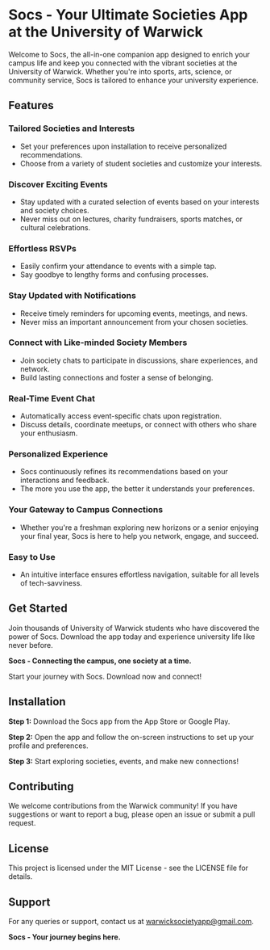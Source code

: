 # Socs - Your Ultimate Societies App at the University of Warwick

Welcome to Socs, the all-in-one companion app designed to enrich your campus life and keep you connected with the vibrant societies at the University of Warwick. Whether you're into sports, arts, science, or community service, Socs is tailored to enhance your university experience.

## Features

### Tailored Societies and Interests
- Set your preferences upon installation to receive personalized recommendations.
- Choose from a variety of student societies and customize your interests.

### Discover Exciting Events
- Stay updated with a curated selection of events based on your interests and society choices.
- Never miss out on lectures, charity fundraisers, sports matches, or cultural celebrations.

### Effortless RSVPs
- Easily confirm your attendance to events with a simple tap.
- Say goodbye to lengthy forms and confusing processes.

### Stay Updated with Notifications
- Receive timely reminders for upcoming events, meetings, and news.
- Never miss an important announcement from your chosen societies.

### Connect with Like-minded Society Members
- Join society chats to participate in discussions, share experiences, and network.
- Build lasting connections and foster a sense of belonging.

### Real-Time Event Chat
- Automatically access event-specific chats upon registration.
- Discuss details, coordinate meetups, or connect with others who share your enthusiasm.

### Personalized Experience
- Socs continuously refines its recommendations based on your interactions and feedback.
- The more you use the app, the better it understands your preferences.

### Your Gateway to Campus Connections
- Whether you're a freshman exploring new horizons or a senior enjoying your final year, Socs is here to help you network, engage, and succeed.

### Easy to Use
- An intuitive interface ensures effortless navigation, suitable for all levels of tech-savviness.

## Get Started

Join thousands of University of Warwick students who have discovered the power of Socs. Download the app today and experience university life like never before.

**Socs - Connecting the campus, one society at a time.**

Start your journey with Socs. Download now and connect!

## Installation

**Step 1:** Download the Socs app from the App Store or Google Play.

**Step 2:** Open the app and follow the on-screen instructions to set up your profile and preferences.

**Step 3:** Start exploring societies, events, and make new connections!

## Contributing

We welcome contributions from the Warwick community! If you have suggestions or want to report a bug, please open an issue or submit a pull request.

## License

This project is licensed under the MIT License - see the LICENSE file for details.

## Support

For any queries or support, contact us at [warwicksocietyapp@gmail.com](mailto:warwicksocietyapp@gmail.com).

**Socs - Your journey begins here.**

